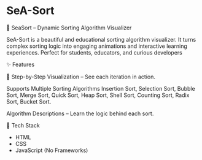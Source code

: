 # SeA-Sort
🌊 SeaSort – Dynamic Sorting Algorithm Visualizer

SeA-Sort is a beautiful and educational sorting algorithm visualizer. It turns complex sorting logic into engaging animations and interactive learning experiences. Perfect for students, educators, and curious developers

✨ Features

🧠 Step-by-Step Visualization – See each iteration in action.

Supports Multiple Sorting Algorithms
Insertion Sort,
Selection Sort,
Bubble Sort,
Merge Sort,
Quick Sort,
Heap Sort,
Shell Sort,
Counting Sort,
Radix Sort,
Bucket Sort.

Algorithm Descriptions – Learn the logic behind each sort.

🧰 Tech Stack

- HTML
- CSS 
- JavaScript (No Frameworks)
